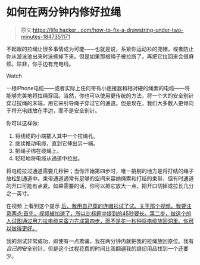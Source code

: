 # 如何在两分钟内修好拉绳

> 原文:[https://life hacker . com/how-to-fix-a-drawstring-under-two-minutes-1847351171](https://lifehacker.com/how-to-fix-a-drawstring-in-under-two-minutes-1847351171)

不起眼的拉绳让很多事情成为可能——也就是说，系紧你运动衫的兜帽，或者防止你从游泳池出来时泳裤掉下来。但是如果那根绳子被拉断了，再把它拉回来会很麻烦。除非，你手边有充电线。

Watch

一根iPhone电缆——或者实际上任何带有小连接器和相对硬的绳索的电缆——将能够完美地将拉绳穿回。当然，你也可以使用更传统的方法，将一个大的安全别针穿过拉绳的末端，用它来引导绳子穿过它的通道。但是现在，我们大多数人更倾向于将充电线放在手边，而不是安全别针。

你可以这样做:

1.  将线缆的小端插入其中一个拉绳孔。
2.  继续推动电缆，直到它伸出另一端。
3.  把绳子绑在缆绳上。
4.  轻轻地将电缆从通道中拉出。

将电缆拉过通道需要几秒钟；当你开始第四步时，唯一挑剔的地方是将打结的绳子放松到通道中。束带通道通常有足够的空间来容纳绳索和打结的束带，但有时通道的开口可能有点紧。如果需要的话，你可以把它放大一点，把开口切掉或拉长几分之一英寸。

在视频 上看到这个提示 [后，我用自己穿的连帽衫试了试。关于那个视频，我要注意两点:首先，视频被加速了，所以比标题中提到的45秒要长。第二步，做这个的人试图通过用力拉电缆来蛮力完成第四步，而不是花一秒钟将电缆放回洞里。你可以做得更好。](https://www.reddit.com/r/lifehacks/comments/opsmlg/how_to_fix_a_hoodie_drawstring_in_45_seconds/)

我的测试非常成功，即使有一点欺骗，我在两分钟内就把我的拉绳放回原位。我有*自己的*安全别针，但是这个过程花费的时间比我翻遍我的缝纫用品找到一个还要少。